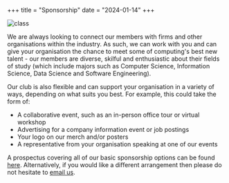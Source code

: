 +++
title = "Sponsorship"
date = "2024-01-14"
+++

![class](/images/class.jpg)


We are always looking to connect our members with firms and other organisations within the industry. As such, we can work with you and can give your organisation the chance to meet some of computing's best new talent - our members are diverse, skilful and enthusiastic about their fields of study (which include majors such as Computer Science, Information Science, Data Science and Software Engineering).

Our club is also flexible and can support your organisation in a variety of ways, depending on what suits you best. For example, this could take the form of: 
- A collaborative event, such as an in-person office tour or virtual workshop
- Advertising for a company information event or job postings
- Your logo on our merch and/or posters
- A representative from your organisation speaking at one of our events

A prospectus covering all of our basic sponsorship options can be found [here](../../static/documents/prospectus.pdf). Alternatively, if you would like a different arrangement then please do not hesitate to [email us](contact@ocss.nz).
